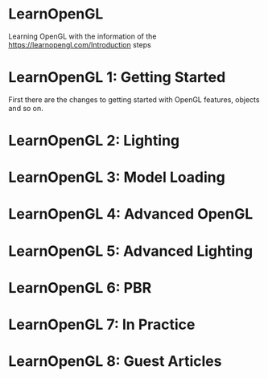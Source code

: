 # LearnOpenGL
Learning OpenGL with the information of the https://learnopengl.com/Introduction steps

# LearnOpenGL 1: Getting Started
First there are the changes to getting started with OpenGL features, objects and so on.

# LearnOpenGL 2: Lighting

# LearnOpenGL 3: Model Loading

# LearnOpenGL 4: Advanced OpenGL

# LearnOpenGL 5: Advanced Lighting

# LearnOpenGL 6: PBR

# LearnOpenGL 7: In Practice

# LearnOpenGL 8: Guest Articles
